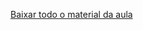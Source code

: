 [Baixar todo o material da aula](https://download-directory.github.io/?url=http://github.com/IgorAvilaPereira/pmbd2025_1sem/tree/main/11_atividade2)
&nbsp;
